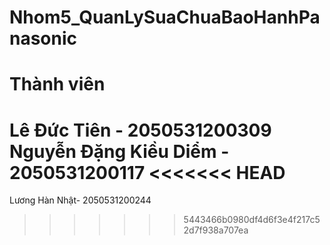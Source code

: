 # Nhom5_QuanLySuaChuaBaoHanhPanasonic
# Thành viên

Lê Đức Tiên - 2050531200309
Nguyễn Đặng Kiều Diểm - 2050531200117
<<<<<<< HEAD
=======
Lương Hàn Nhật- 2050531200244

>>>>>>> 5443466b0980df4d6f3e4f217c52d7f938a707ea
